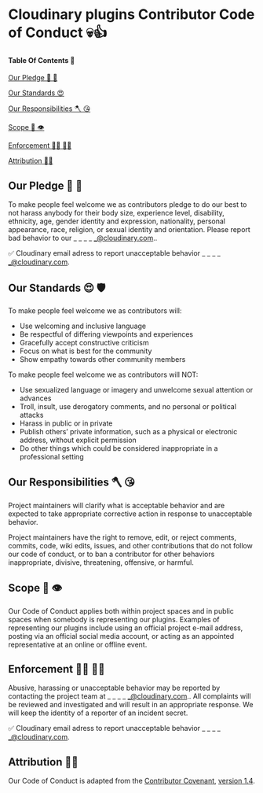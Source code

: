 # Cloudinary plugins Contributor Code of Conduct 💀👍

#### Table Of Contents 🧶

[Our Pledge 🤜 🤛](#our-pledge)

[Our Standards 😍](#our-standards)

[Our Responsibilities 🪓 😘](#our-responsibilities)

[Scope 🔭 👁️](#scope)

[Enforcement 🤦‍♀️ 👮‍♀️](#enforcement)

[Attribution 👩‍🎓](#attribution)

## Our Pledge 🤜 🤛
To make people feel welcome we as contributors pledge to do our best to not harass anybody for their body size, experience level, disability, ethnicity, age, gender identity and expression, nationality, personal appearance, race, religion, or sexual identity and orientation. Please report bad behavior to our _ _ _ _ _@cloudinary.com..

✅ Cloudinary email adress to report unacceptable behavior _ _ _ _ _@cloudinary.com.

## Our Standards 😍 🛡️

To make people feel welcome we as contributors will:

* Use welcoming and inclusive language
* Be respectful of differing viewpoints and experiences
* Gracefully accept constructive criticism
* Focus on what is best for the community
* Show empathy towards other community members

To make people feel welcome we as contributors will NOT:

* Use sexualized language or imagery and unwelcome sexual attention or advances
* Troll, insult, use derogatory comments, and no personal or political attacks
* Harass in public or in private
* Publish others’ private information, such as a physical or electronic address, without explicit permission
* Do other things which could be considered inappropriate in a professional setting

## Our Responsibilities 🪓 😘

Project maintainers will clarify what is acceptable behavior and are expected to take appropriate corrective action in response to unacceptable behavior.

Project maintainers have the right to remove, edit, or reject comments, commits, code, wiki edits, issues, and other contributions that do not follow our code of conduct, or to ban a contributor for other behaviors inappropriate, divisive, threatening, offensive, or harmful.

## Scope 🔭 👁️

Our Code of Conduct applies both within project spaces and in public spaces when somebody is representing our plugins. Examples of representing our plugins include using an official project e-mail address, posting via an official social media account, or acting as an appointed representative at an online or offline event.

## Enforcement  🤦‍♀️ 👮‍♀️

Abusive, harassing or unacceptable behavior may be reported by contacting the project team at _ _ _ _ _@cloudinary.com.. All complaints will be reviewed and investigated and will result in an appropriate response. We will keep the identity of a reporter of an incident secret.

✅ Cloudinary email adress to report unacceptable behavior _ _ _ _ _@cloudinary.com.

## Attribution 👩‍🎓

Our Code of Conduct is adapted from the [Contributor Covenant](https://contributor-covenant.org/), [version 1.4](https://contributor-covenant.org/version/1/4/).